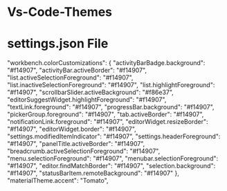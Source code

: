 # Vs-Code-Themes

<h1>settings.json File</h1>
<p>"workbench.colorCustomizations": {
        "activityBarBadge.background": "#f14907",
        "activityBar.activeBorder": "#f14907",
        "list.activeSelectionForeground": "#f14907",
        "list.inactiveSelectionForeground": "#f14907",
        "list.highlightForeground": "#f14907",
        "scrollbarSlider.activeBackground": "#f86e37",
        "editorSuggestWidget.highlightForeground": "#f14907",
        "textLink.foreground": "#f14907",
        "progressBar.background": "#f14907",
        "pickerGroup.foreground": "#f14907",
        "tab.activeBorder": "#f14907",
        "notificationLink.foreground": "#f14907",
        "editorWidget.resizeBorder": "#f14907",
        "editorWidget.border": "#f14907",
        "settings.modifiedItemIndicator": "#f14907",
        "settings.headerForeground": "#f14907",
        "panelTitle.activeBorder": "#f14907",
        "breadcrumb.activeSelectionForeground": "#f14907",
        "menu.selectionForeground": "#f14907",
        "menubar.selectionForeground": "#f14907",
        "editor.findMatchBorder": "#f14907",
        "selection.background": "#f14907",
        "statusBarItem.remoteBackground": "#f14907"
    },
    "materialTheme.accent": "Tomato",</p>
